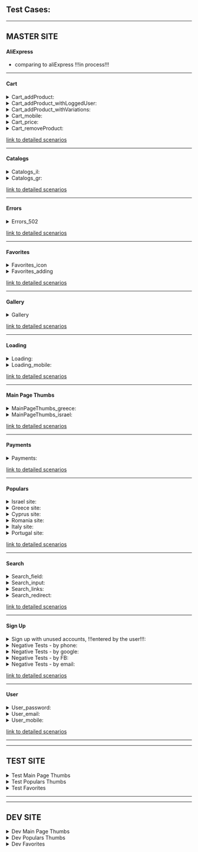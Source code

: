 ## Test Cases:

----

## MASTER SITE


#### AliExpress

- comparing to aliExpress !!!in process!!!
	
----

#### Cart

<details><summary>Cart_addProduct:</summary>
<p>   
 
- adding a product to the cart from quick pop-up page
- adding a product to the cart from second product pop-up page            
- adding a product to the cart from less-than-5 tab
- adding a product to the cart from category 
- adding a product to the cart from product page
- adding both a product from aliExpress and a product from Amazon to the cart
</p>
</details> 
 
   
<details><summary>Cart_addProduct_withLoggedUser:</summary>
<p>   
 
- adding a product while unlogged, and the logging in and checking for the product in the cart
- adding a product then disconnecting and logging in back, and checking for the product in the cart

</p>
</details> 
 
   
<details><summary>Cart_addProduct_withVariations:</summary>
<p>   
 
- adding a product to the cart - with one variation
- adding a product to the cart - with two variations
- adding a same product twice to the cart, each time with one different variation 
- adding a same product twice to the cart, each time with two different variation (while the first is the same in both cases)        
- adding twice the same product to the cart, using plus-one button
- adding twice the same product to the cart, using quantity button
- adding twice the same product to the cart, using quantity and then plus-one buttons
- adding twice the same product to the cart, by changing quantity manually in the cart
 </p>
</details> 
    
<details><summary>Cart_mobile:</summary>
<p>   
 
- checking the final sum in the cart affected by changing the quantity in the cart
- adding product to the cart and changing quantity manually in the cart, for more then 10 items        
- removing product from from the cart
- removing product from the cart to favorites
</p>
</details> 
   
<details><summary>Cart_price:</summary>
<p>   
 
- checking the final sum in the cart includes the delivery
- checking the final sum in the cart includes the discount
- checking the final sum in the cart includes all products in the cart
- checking the final sum in the cart affected by the quantity of the product
- checking the final sum in the cart includes all different variations of the same product
- checking the final sum in the cart affected by removing one of the products
- checking the final sum in the cart affected by changing the quantity in the cart
</p>
</details> 
               
<details><summary>Cart_removeProduct:</summary>
<p>   
 
- removing product from the cart
- removing product from the cart to the favorites
- removing product from the cart and then returning it back
- adding same product twice with different variations, and then removing one of them from the cart
- removing product from the payment page   
- removing product to favorites from the payment page
</p>
</details> 

[link to detailed scenarios](/morozov_igor/zipyqasvet/-/blob/master/svet-zipy/svet-zipy/TestCases_detailedSteps/Cart%20tests.md)
           
----

#### Catalogs

<details><summary>Сatalogs_il:</summary>
<p>   
 
- Сatalogs_il_aliExpress_combined (with parameters)
- Сatalogs_il_aliExpress_separated
- Сatalogs_il_amazon_combined (with parameters)
- Сatalogs_il_amazon_separated
</p>
</details> 
  
  
 <details><summary>Сatalogs_gr:</summary>
<p>   
  
- Сatalogs_gr_aliExpress_combined (with parameters)
- Сatalogs_gr_aliExpress_separated
- Сatalogs_gr_amazon_combined (with parameters)
- Сatalogs_gr_amazon_separated
 </p>
</details> 
  	
[link to detailed scenarios](/morozov_igor/zipyqasvet/-/blob/master/svet-zipy/svet-zipy/TestCases_detailedSteps/Catalogs%20tests.md)

----

#### Errors

<details><summary>Errors_502</summary>
<p>   
 
- catching 502 error while opening many tabs in categories - Greece
- catching 502 error while opening many tabs in categories - Portugal
- catching 502 error while opening many tabs in categories - Israel
- catching 502 error while opening many tabs in deals - Greece
- catching 502 error while opening many tabs in deals - Portugal
- catching 502 error while opening many tabs in deals - Israel
</p>
</details> 

[link to detailed scenarios](/morozov_igor/zipyqasvet/-/blob/master/svet-zipy/svet-zipy/TestCases_detailedSteps/Errors%20tests.md)
   	  
----
    
#### Favorites

<details><summary>Favorites_icon</summary>
<p>   
 
- appearance of favorite-pin icon on thumbnail, on mouse hover
- correct colors of favorite-pin button
</p>
</details> 


<details><summary>Favorites_adding</summary>
 <p>   
 
- adding to favorites from product page
- adding to favorites from product pop-up page
- adding to favorites from daily deals thumbnail
- adding to favorites from less-than-5 tab
- adding to favorites from search thumbnail
- adding to favorites from category 
</p>
</details> 

[link to detailed scenarios](/morozov_igor/zipyqasvet/-/blob/master/svet-zipy/svet-zipy/TestCases_detailedSteps/Favorites%20tests.md)
   
----

#### Gallery

<details><summary>Gallery</summary>
 <p> 
 
- updating gallery image according to the chosen variation
- updating gallery image after changing chosen variation
- updating gallery image after sliding left
- updating updating gallery image after sliding right
- updating gallery image after sliding more the once
- adding image near the chosen variation according to the choice
- updating image near the variation after changing the chosen variation
</p>
</details> 

[link to detailed scenarios](/morozov_igor/zipyqasvet/-/blob/master/svet-zipy/svet-zipy/TestCases_detailedSteps/Gallery%20tests.md)
   
----
 
#### Loading

<details><summary>Loading:</summary>
<p>   
 
- presence of loader-spinner on thumbnail click
- updating of loader-spinner after clicking on another thumbnail
</p>
</details> 
  
  
 <details><summary>Loading_mobile:</summary>
 <p>   
 
- TestsMobile - presence of loader-spinner on thumbnail click
- TestsMobile - updating of loader-spinner after clicking on another thumbnail
</p>
</details> 

[link to detailed scenarios](/morozov_igor/zipyqasvet/-/blob/master/svet-zipy/svet-zipy/TestCases_detailedSteps/Loading%20tests.md)
        
----
    
#### Main Page Thumbs

<details><summary>MainPageThumbs_greece:</summary>
<p>   
 
- opening main page thumbnails in Greece site
- opening main page thumbnails in Greece site - ebay
- opening main page thumbnails in Greece site - amazon
</p>
</details> 
  
  
<details><summary>MainPageThumbs_israel:</summary>
 <p>   
 
- opening main page thumbnails in Israel site  
</p>
</details> 

[link to detailed scenarios](/morozov_igor/zipyqasvet/-/blob/master/svet-zipy/svet-zipy/TestCases_detailedSteps/MainPage%20tests.md)
              	
----

#### Payments

<details><summary>Payments:</summary>
 <p> 
 
- buying product, directly from search
- buying product from the cart
- buying all products from the cart
- buying product directly from its page, when there is another product in the cart
- buying product from aliExpress
- buying product from amazon
- buying random product, from lessThan5 tab 
</p>
</details> 

[link to detailed scenarios](/morozov_igor/zipyqasvet/-/blob/master/svet-zipy/svet-zipy/TestCases_detailedSteps/Payment%20tests.md)

---- 
          
#### Populars

<details><summary>Israel site:</summary>
<p>   
 
- populars thumbnails on aliExpress page
</p>
</details> 
 
 
<details><summary>Greece site:</summary>
<p>   
 
- populars thumbnails on aliExpress page
- populars thumbnails on ebay page
- populars thumbnails on amazon page
</p>
</details> 
 
 
<details><summary>Cyprus site:</summary>
<p>   
 
- populars thumbnails on aliExpress page
- populars thumbnails on ebay page
- populars thumbnails on amazon page 
</p>
</details> 
   
   
<details><summary>Romania site:</summary>
<p>   
 
- populars thumbnails on aliExpress page
- populars thumbnails on ebay page
- populars thumbnails on amazon page
</p>
</details> 
    
    
<details><summary>Italy site:</summary>
<p>   
 
- populars thumbnails on aliExpress page
- populars thumbnails on ebay page
- populars thumbnails on amazon page 
</p>
</details> 
  
  
<details><summary>Portugal site:</summary>
<p>   
 
- populars thumbnails on aliExpress page
- populars thumbnails on ebay page
- populars thumbnails on amazon page    	
</p>
</details> 

[link to detailed scenarios](/morozov_igor/zipyqasvet/-/blob/master/svet-zipy/svet-zipy/TestCases_detailedSteps/Populars%20tests.md)
  
----

#### Search

<details><summary>Search_field:</summary>
<p>   
 
- clearing search field
- performing empty search
- opening of dropdown autocomplete menu
- closing of dropdown autocomplete menu after clearing the search field
- performing search with autocomplete hint
- keeping the keyword in search field after switching to amazon
- keeping the keyword search after switching to ebay
- keeping the keyword search after switching to Less-than-5
- clearing the keyword in search field after switching to amazon
- clearing the keyword search after switching to ebay
- clearing the keyword search after switching to Less-than-5
</p>
</details> 
     
     
<details><summary>Search_input:</summary>
<p>   
 
- searching in Israel site - in english
- searching in Israel site - in hebrew
- searching in Portugal site - in english
- searching in Portugal site - in portuguese with special characters
- searching with special signs - apostrophe
- searching with special signs - dash
- searching with special signs - parenthesis
- searching with special signs - bracket
 </p>
</details> 
    
    
<details><summary>Search_links:</summary>
<p>   
 
- searching on Israel site - link from aliExpress
- searching on Israel site - link from ebay
- searching on Israel site - link from amazon
- searching on Greece site - link from aliExpress
- searching on Greece site - link from ebay.de
- searching on Greece site - link from amazon.de
</p>
</details> 
     
     
<details><summary>Search_redirect:</summary>
<p>   
 
- redirecting search results from amazon to other, if nothing found
- redirecting search results from ebay to other, if nothing found
- redirecting search results from ebay to other, more suitable, when smart search is on
- redirecting search results from aliExpress to other, if nothing found
</p>
</details> 
 
 
[link to detailed scenarios](/morozov_igor/zipyqasvet/-/blob/master/svet-zipy/svet-zipy/TestCases_detailedSteps/Search%20tests.md)
          
----
              
#### Sign Up

<details><summary>Sign up with unused accounts, !!!entered by the user!!!:</summary>
<p>   
 
- sign up with unused email, entered by the user
- sign up with unused phone number, entered by the user
- sign up with unused google account, entered by the user
- sign up with unused facebook account, entered by the user
 </p>
</details> 
        
        
 <details><summary>Negative Tests - by phone:</summary>
 <p>   
 
- existing number
- empty number
- number too short 
- number too long 
- number including non digit signs in the middle
- number starting not with 0
- wired phone number
- illegal mobile number
- illegal wired phone number
- sign up with incorrect phone, entered by the user !!!user input required!!!
</p>
</details> 
       
         
 <details><summary>Negative Tests - by google:</summary>
 <p>   
 
- email with no google account
- incorrect email
- empty email 
- empty password
- wrong password
- sign up with incorrect Google details, entered by user !!!user input required!!!
</p>
</details> 
      
         
 <details><summary>Negative Tests - by FB:</summary>
 <p>   
 
- email with no FB account
- phone with no FB account
- incorrect email
- empty email 
- empty password
- wrong password
- sign up with incorrect FB details, entered by user !!!user input required!!!
</p>
</details> 
       
         
 <details><summary>Negative Tests - by email:</summary>
 <p>   
 
- existing email
- wrong email- domain without "@"
- wrong email- empty
- wrong email- domain with non-alphanumeric
- wrong email- empty domain
- wrong email- no dot after domain
- wrong email- no ending
- wrong email- ending with non-alphabetic
- wrong email- starting with non-alphanumeric
- wrong email- name with space
- wrong email- empty name
- wrong email- domain with one char only
- wrong email- ending with one char only
- wrong email- longer than 254 chars
- wrong password - shorter than 5 chars
- wrong password - longer than 100 chars
- wrong password - empty
- sign up with unchecked terms of use
- sign up with incorrect email and password, entered by the user !!!user input required!!!
</p>
</details> 

[link to detailed scenarios](/morozov_igor/zipyqasvet/-/blob/master/svet-zipy/svet-zipy/TestCases_detailedSteps/SignUp%20tests.md)
 
----        
     
#### User

<details><summary>User_password:</summary>
<p>   
 
- changing the password
- recovering the password  !!!user input required!!!
</p>
</details> 
 
 
<details><summary>User_email:</summary>
<p>   
 
- changing the email  
</p>
</details> 
        
         
<details><summary>User_mobile:</summary>
<p>   
 
- TestsMobile - changing the password
- TestsMobile - changing the email
 </p>
</details> 
 

[link to detailed scenarios](/morozov_igor/zipyqasvet/-/blob/master/svet-zipy/svet-zipy/TestCases_detailedSteps/User%20tests.md)
 
          
----        
----        
                
## TEST SITE

<details><summary> Test Main Page Thumbs</summary>
<p>   
same as master site:
 
- Test_MainPageThumbs_greece
- Test_MainPageThumbs_israel

</p>
</details> 


<details><summary> Test Populars Thumbs</summary>
<p>   
same as master site:
 
- Israel site
- Greece site
- Cyprus site
- Romania site
- Italy site
- Portugal site
</p>
</details> 


<details><summary> Test Favorites </summary>
<p>   
same as master site:
 
- Favorites_icon
- Favorites_adding

</p>
</details> 


----   
----   
     
## DEV SITE

<details><summary>Dev Main Page Thumbs</summary>
<p>   
same as master site:
 
- Dev_MainPageThumbs_greece
- Dev_MainPageThumbs_israel

</p>
</details> 


<details><summary>Dev Populars Thumbs</summary>
<p>   
same as master site:
 
- Israel site
- Greece site
- Cyprus site
- Romania site
- Italy site
- Portugal site
</p>
</details> 


<details><summary>Dev Favorites</summary>
<p>   
same as master site:
 
- Favorites_icon
- Favorites_adding

</p>
</details> 
  